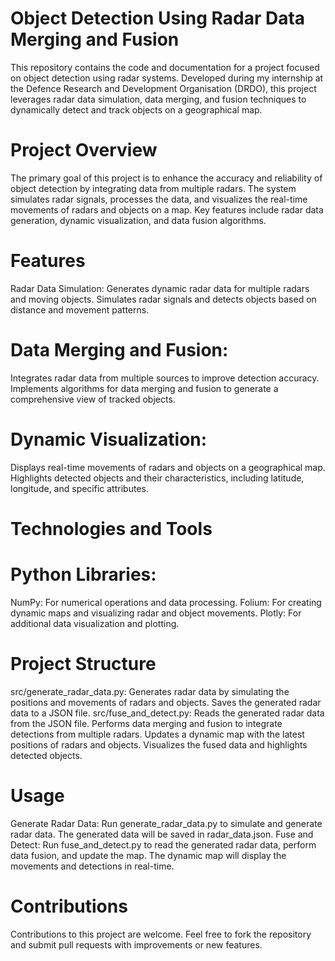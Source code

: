 
# Object Detection Using Radar Data Merging and Fusion
This repository contains the code and documentation for a project focused on object detection using radar systems. Developed during my internship at the Defence Research and Development Organisation (DRDO), this project leverages radar data simulation, data merging, and fusion techniques to dynamically detect and track objects on a geographical map.

# Project Overview
The primary goal of this project is to enhance the accuracy and reliability of object detection by integrating data from multiple radars. The system simulates radar signals, processes the data, and visualizes the real-time movements of radars and objects on a map. Key features include radar data generation, dynamic visualization, and data fusion algorithms.

# Features
Radar Data Simulation:
Generates dynamic radar data for multiple radars and moving objects.
Simulates radar signals and detects objects based on distance and movement patterns.
# Data Merging and Fusion:
Integrates radar data from multiple sources to improve detection accuracy.
Implements algorithms for data merging and fusion to generate a comprehensive view of tracked objects.
# Dynamic Visualization:
Displays real-time movements of radars and objects on a geographical map.
Highlights detected objects and their characteristics, including latitude, longitude, and specific attributes.

# Technologies and Tools
# Python Libraries:
NumPy: For numerical operations and data processing.
Folium: For creating dynamic maps and visualizing radar and object movements.
Plotly: For additional data visualization and plotting.

# Project Structure
src/generate_radar_data.py:
Generates radar data by simulating the positions and movements of radars and objects.
Saves the generated radar data to a JSON file.
src/fuse_and_detect.py:
Reads the generated radar data from the JSON file.
Performs data merging and fusion to integrate detections from multiple radars.
Updates a dynamic map with the latest positions of radars and objects.
Visualizes the fused data and highlights detected objects.

# Usage
Generate Radar Data:
Run generate_radar_data.py to simulate and generate radar data.
The generated data will be saved in radar_data.json.
Fuse and Detect:
Run fuse_and_detect.py to read the generated radar data, perform data fusion, and update the map.
The dynamic map will display the movements and detections in real-time.

# Contributions
Contributions to this project are welcome. Feel free to fork the repository and submit pull requests with improvements or new features.
